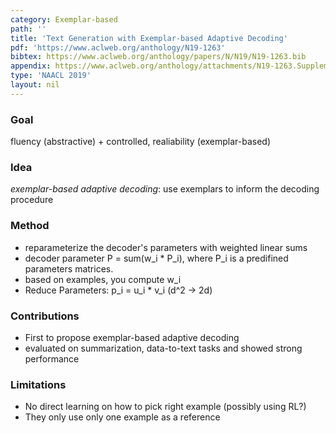 ```yaml
---
category: Exemplar-based
path: ''
title: 'Text Generation with Exemplar-based Adaptive Decoding'
pdf: 'https://www.aclweb.org/anthology/N19-1263'
bibtex: https://www.aclweb.org/anthology/papers/N/N19/N19-1263.bib
appendix: https://www.aclweb.org/anthology/attachments/N19-1263.Supplementary.pdf
type: 'NAACL 2019'
layout: nil
---
```


### Goal
fluency (abstractive) + controlled, realiability (exemplar-based)

### Idea
*exemplar-based adaptive decoding*: use exemplars to inform the decoding procedure

### Method 
- reparameterize the decoder's parameters with weighted linear sums
- decoder parameter P = sum(w_i * P_i), where P_i is a predifined parameters matrices. 
- based on examples, you compute w_i
- Reduce Parameters: p_i = u_i * v_i (d^2 -> 2d)

### Contributions
- First to propose exemplar-based adaptive decoding
- evaluated on summarization, data-to-text tasks and showed strong performance

### Limitations
- No direct learning on how to pick right example (possibly using RL?)
- They only use only one example as a reference